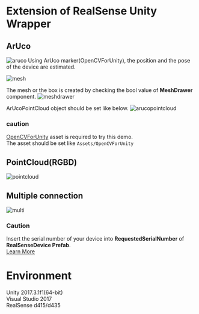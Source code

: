 # Extension of RealSense Unity Wrapper
## ArUco  
![aruco](https://user-images.githubusercontent.com/20081122/37756053-534381bc-2deb-11e8-88d8-45247ec93b5b.PNG)
Using ArUco marker(OpenCVForUnity), the position and the pose of the device are estimated.  
  
![mesh](https://user-images.githubusercontent.com/20081122/37756058-5a5fc2e4-2deb-11e8-936d-8d2eb42c8caa.PNG)
  
The mesh or the box is created by checking the bool value of **MeshDrawer** component.
![meshdrawer](https://user-images.githubusercontent.com/20081122/37756069-67db7634-2deb-11e8-823d-bd43807ec7f3.PNG)
  
ArUcoPointCloud object should be set like below.
![arucopointcloud](https://user-images.githubusercontent.com/20081122/37756061-63731a70-2deb-11e8-8481-be7f238016fa.PNG)

### caution
[OpenCVForUnity](https://assetstore.unity.com/packages/tools/integration/opencv-for-unity-21088) asset is required to try this demo.  
The asset should be set like `Assets/OpenCVForUnity`  

## PointCloud(RGBD)
![pointcloud](https://user-images.githubusercontent.com/20081122/36625678-89cf749a-1967-11e8-933a-bf39d626b4d5.PNG)

## Multiple connection
![multi](https://user-images.githubusercontent.com/20081122/36625690-ac519250-1967-11e8-8205-9482284d6106.PNG)

### Caution
Insert the serial number of your device into **RequestedSerialNumber** of **RealSenseDevice Prefab**.  
[Learn More](https://medium.com/@aratajingu/realsense%E3%81%AEunity%E3%83%A9%E3%83%83%E3%83%91%E3%83%BC%E3%82%92%E6%8B%A1%E5%BC%B5%E3%81%97%E3%81%A6%E8%A4%87%E6%95%B0%E6%8E%A5%E7%B6%9A%E3%81%A7%E3%81%8D%E3%82%8B%E3%82%88%E3%81%86%E3%81%AB%E3%81%97%E3%81%A6%E3%81%BF%E3%81%9F-e5e8ebf34b9f)

# Environment
Unity 2017.3.1f1(64-bit)  
Visual Studio 2017  
RealSense d415/d435  
